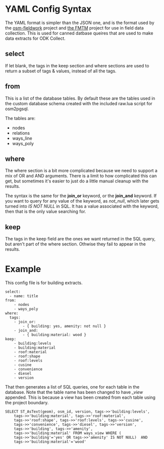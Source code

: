 # YAML Config Syntax

The YAML format is simpler than the JSON one, and is the format used
by the [osm-fieldwork](https://pypi.org/project/osm-fieldwork/)
project and [the FMTM](https://github.com/hotosm/fmtm) project for use
in field data collection. This is used for canned datbase queires that
are used to make data extracts for ODK Collect.

## select

If let blank, the tags in the keep section and where sections are used
to return a subset of tags & values, instead of all the tags.

## from

This is a list of the database tables. By default these are the tables
used in the custom database schema created with the included raw.lua
script for osm2pgsql.

The tables are:

* nodes
* relations
* ways_line
* ways_poly

## where

The where section is a bit more complicated because we need to support
a mix of OR and AND arguments. There is a limit to how complicated this
can get, but sometimes it's easier to just do a little manual cleanup
with the results.

The syntax is the same for the **join_or** keyword, or the
**join_and** keyword. If you want to query for any value of the
keyword, as *not_null*, which later gets turned into *IS NOT NULL* in
SQL. It has a value associated with the keyword, then that is the only
value searching for.

## keep

The tags in the keep field are the ones we want returned in the SQL
query, but aren't part of the where section. Othwise they fail to
appear in the results.

# Example

This config file is for building extracts.


	select:
	  - name: title
	from:
		- nodes
		- ways_poly
	where:
	  tags:
		- join_or:
			- { building: yes, amenity: not null }
		- join_and:
			- { building:material: wood }
	keep:
		- building:levels
		- building:material
		- roof:material
		- roof:shape
		- roof:levels
		- cusine
		- convenience
		- diesel
		- version

That then generates a list of SQL queries, one for each table in the
database. Note that the table name has been changed to have *_view*
appended. This is because a view has been created from each table
using the project boundary.


	SELECT ST_AsText(geom), osm_id, version, tags->>'building:levels',
		tags->>'building:material', tags->>'roof:material',
		tags->>'roof:shape', tags->>'roof:levels', tags->>'cusine',
		tags->>'convenience', tags->>'diesel', tags->>'version',
		tags->>'building', tags->>'amenity',
		tags->>'building:material' FROM ways_view WHERE (
		tags->>'building'='yes' OR tags->>'amenity' IS NOT NULL)  AND
		tags->>'building:material'='wood'
